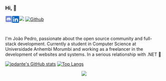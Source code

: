 ### Hi, 👋 
<a href="https://discord.gg/p7sWzsTf">
  <img align="left" src="https://raw.githubusercontent.com/jpdante/jpdante/main/discord.svg" width="22" />
</a>
<a href="https://www.linkedin.com/in/joao-dante/">
  <img align="left" src="https://raw.githubusercontent.com/jpdante/jpdante/main/linkedin.svg" width="22" />
</a>

![](https://visitor-badge.laobi.icu/badge?page_id=jpdante.jpdante)
[![Github](https://img.shields.io/github/followers/jpdante?label=Follow&style=social)](https://github.com/jpdante)

<br />

I'm João Pedro, passionate about the open source community and full-stack development. Currently a student in Computer Science at Universidade Anhembi Morumbi and working as a freelancer in the development of websites and systems. In a serious relationship with .NET 💚

[![jpdante's GitHub stats](https://github-readme-stats.vercel.app/api?username=jpdante&hide_border=true&theme=midnight-purple&bg_color=0D1117)](https://github.com/jpdante/)
[![Top Langs](https://github-readme-stats.vercel.app/api/top-langs/?username=jpdante&hide_border=true&theme=midnight-purple&bg_color=0D1117)](https://github.com/jpdante/)

<p align="center">
  <a href="https://profile.codersrank.io/user/jpdante">
    <img src="https://cr-ss-service.azurewebsites.net/api/ScreenShot?widget=summary&username=jpdante&height=200&width=400&style=--header-bg-color:%230D1117;--header-text-color:%237F3ACE;--name-font-size:10px;--rank-font-size:10px;--badge-rank-font-size:10px;--badge-technology-font-size:10px;--badge-location-font-size:10px&branding=false&show-avatar=false" />
  </a>
</p>
